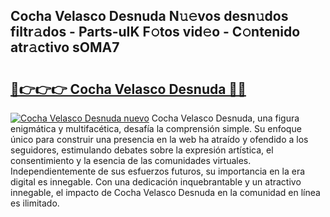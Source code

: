 ## Cocha Velasco Desnuda N𝚞𝚎vos desn𝚞dos filtr𝚊dos - Parts-uIK F𝚘tos vid𝚎o - C𝚘ntenido atr𝚊ctivo sOMA7

# <h2><a href="http://mb7ta4t.tromn.icu/?c=Cocha+Velasco+Desnuda">🔗👉👉👉 Cocha Velasco Desnuda 🔗🔗</a></h2>

[![Cocha Velasco Desnuda nuevo](https://i.imgur.com/pEAQMta.gif)](http://mb7ta4t.tromn.icu/?c=Cocha+Velasco+Desnuda)
Cocha Velasco Desnuda, una figura enigmática y multifacética, desafía la comprensión simple. Su enfoque único para construir una presencia en la web ha atraído y ofendido a los seguidores, estimulando debates sobre la expresión artística, el consentimiento y la esencia de las comunidades virtuales. Independientemente de sus esfuerzos futuros, su importancia en la era digital es innegable. Con una dedicación inquebrantable y un atractivo innegable, el impacto de Cocha Velasco Desnuda en la comunidad en línea es ilimitado.
